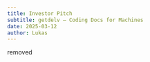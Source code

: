 ```yaml
---
title: Investor Pitch
subtitle: getdelv — Coding Docs for Machines
date: 2025-03-12 
author: Lukas
---
```

removed
